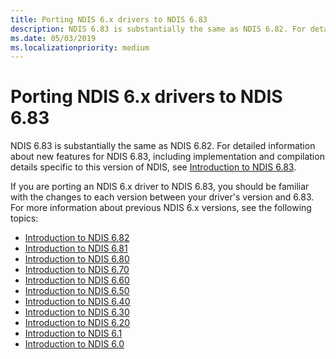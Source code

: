 ```yaml
---
title: Porting NDIS 6.x drivers to NDIS 6.83
description: NDIS 6.83 is substantially the same as NDIS 6.82. For detailed information about new features for NDIS 6.83, see Introduction to NDIS 6.83.
ms.date: 05/03/2019
ms.localizationpriority: medium
---
```


# Porting NDIS 6.x drivers to NDIS 6.83

NDIS 6.83 is substantially the same as NDIS 6.82. For detailed information about new features for NDIS 6.83, including implementation and compilation details specific to this version of NDIS, see [Introduction to NDIS 6.83](introduction-to-ndis-6-83.md).

If you are porting an NDIS 6.x driver to NDIS 6.83, you should be familiar with the changes to each version between your driver's version and 6.83. For more information about previous NDIS 6.x versions, see the following topics:

- [Introduction to NDIS 6.82](introduction-to-ndis-6-82.md)
- [Introduction to NDIS 6.81](introduction-to-ndis-6-81.md)
- [Introduction to NDIS 6.80](introduction-to-ndis-6-80.md)
- [Introduction to NDIS 6.70](introduction-to-ndis-6-70.md)
- [Introduction to NDIS 6.60](introduction-to-ndis-6-60.md)
- [Introduction to NDIS 6.50](introduction-to-ndis-6-50.md)
- [Introduction to NDIS 6.40](introduction-to-ndis-6-40.md)
- [Introduction to NDIS 6.30](introduction-to-ndis-6-30.md)
- [Introduction to NDIS 6.20](introduction-to-ndis-6-20.md)
- [Introduction to NDIS 6.1](introduction-to-ndis-6-1.md)
- [Introduction to NDIS 6.0](introduction-to-ndis-6-0.md)
